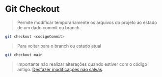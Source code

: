 # Git Checkout

> Permite modificar temporariamente os arquivos do projeto ao estado de um dado commit ou branch.
```bash
git checkout <codigoCommit>
```
> Para voltar para o branch ou estado atual
```bash
git checkout main
```

> Importante não realizar alterações quando estiver com o código antigo. [Desfazer modificações não salvas](../desfazermodificacoesnaosalvas).